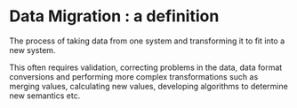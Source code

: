 <!--DM Basics : Definition  -->
# Data Migration : a definition

The process of taking data from one system and transforming it to fit into a new system.

This often requires validation, correcting problems in the data, data format conversions and performing more complex transformations such as merging values, calculating new values, developing algorithms to determine new semantics etc.
